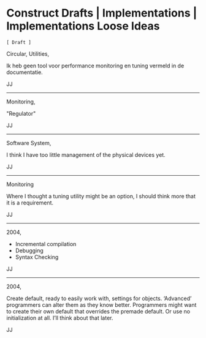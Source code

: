 Construct Drafts | Implementations | Implementations Loose Ideas
================================================================

`[ Draft ]`

Circular, Utilities,

Ik heb geen tool voor performance monitoring en tuning vermeld in de documentatie.

JJ

-----

Monitoring,

"Regulator"

JJ

-----

Software System,

I think I have too little management of the physical devices yet.

JJ

-----

Monitoring

Where I thought a tuning utility might be an option, I should think more that it is a requirement.

JJ

-----

2004,

- Incremental compilation
- Debugging
- Syntax Checking

JJ 

-----

2004,

Create default, ready to easily work with, settings for objects. ‘Advanced’ programmers can alter them as they know better. Programmers might want to create their own default that overrides the premade default. Or use no initialization at all. I’ll think about that later.

JJ